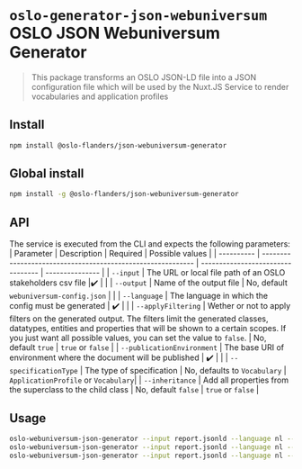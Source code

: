 # `oslo-generator-json-webuniversum` OSLO JSON Webuniversum Generator

> This package transforms an OSLO JSON-LD file into a JSON configuration file which will be used by the Nuxt.JS Service to render vocabularies and application profiles

## Install

```bash
npm install @oslo-flanders/json-webuniversum-generator
```

## Global install

```bash
npm install -g @oslo-flanders/json-webuniversum-generator
```

## API

The service is executed from the CLI and expects the following parameters:
| Parameter | Description | Required | Possible values |
| ---------- | ----------------------------------------------------------- | --------------------------------- | --------------- |
| `--input` | The URL or local file path of an OSLO stakeholders csv file |:heavy_check_mark: | |
| `--output` | Name of the output file | No, default `webuniversum-config.json` | |
| `--language` | The language in which the config must be generated | :heavy_check_mark: | |
| `--applyFiltering` | Wether or not to apply filters on the generated output. The filters limit the generated classes, datatypes, entities and properties that will be shown to a certain scopes. If you just want all possible values, you can set the value to `false`. | No, default `true` | `true` or `false` |
| `--publicationEnvironment` | The base URI of environment where the document will be published | :heavy_check_mark: | |
| `--specificationType` | The type of specification | No, defaults to `Vocabulary` | `ApplicationProfile` or `Vocabulary`|
| `--inheritance` | Add all properties from the superclass to the child class | No, default `false` | `true` or `false` |

## Usage

```bash
oslo-webuniversum-json-generator --input report.jsonld --language nl --publicationEnvironment https://data.vlaanderen.be
oslo-webuniversum-json-generator --input report.jsonld --language nl --applyFiltering false --publicationEnvironment https://data.vlaanderen.be
oslo-webuniversum-json-generator --input report.jsonld --language nl --applyFiltering false --publicationEnvironment https://data.vlaanderen.be --specificationType ApplicationProfile
```
